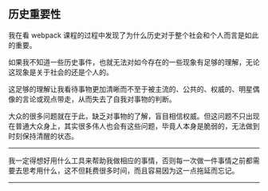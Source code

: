 ## 历史重要性

我在看 webpack 课程的过程中发现了为什么历史对于整个社会和个人而言是如此的重要。

如果我不知道一些历史事件，也就无法对如今存在的一些现象有足够的理解，无论这现象是关于社会的还是个人的。

这足够的理解让我看待事物更加清晰而不至于被主流的、公共的、权威的、明星偶像的言论或观点带走，从而失去了自我对事物的判断。

大众的很多问题就在于此，缺乏对事物的了解，盲目相信权威。但这问题不只出现在普通大众身上，其实很多伟人也会有这些问题，毕竟人本身是脆弱的，无法做到时刻保持清醒的状态。

---

我一定得想好用什么工具来帮助我做相应的事情，否则每一次做一件事情之前都需要去思考用什么，这不但耗费很多时间，而且容易因为这一点拖延而忘记。

---

